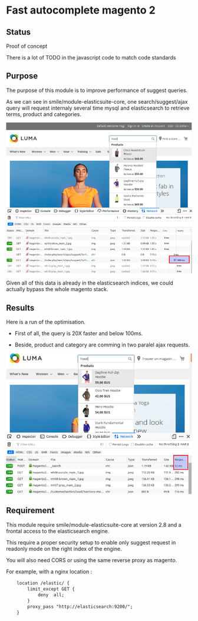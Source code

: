 
# Fast autocomplete magento 2


## Status

Proof of concept

There is a lot of TODO in the javascript code to match code standards

## Purpose

The purpose of this module is to improve performance of suggest queries.

As we can see in smile/module-elasticsuite-core, one search/suggest/ajax query will request internaly several time mysql and elasticsearch to retrieve terms, product and categories.

![Default autocomplete](./docs/before.png)

Given all of this data is already in the elasticsearch indices, we could actually bypass the whole magento stack.

## Results

Here is a run of the optimisation.

  * First of all, the query is 20X faster and below 100ms.

  * Beside, product and category are comming in two paralel ajax requests.

![Improvement](./docs/after.png)



## Requirement

This module require smile/module-elasticsuite-core at version 2.8 and a frontal access to the elasticsearch engine.

This require a proper security setup to enable only suggest request in readonly mode on the right index of the engine.

You will also need CORS or using the same reverse proxy as magento.

For example, with a nginx location :
```
    location /elastic/ {
        limit_except GET {
            deny  all;
        }
        proxy_pass "http://elasticsearch:9200/";
    }
```